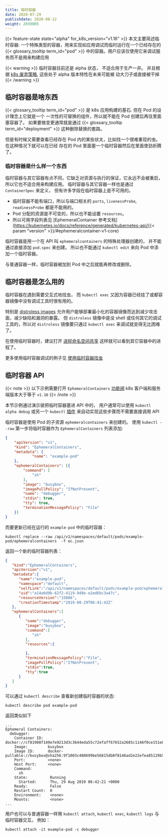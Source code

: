 ```yaml
---
title: 临时容器
date: 2020-07-29
publishdate: 2020-08-12
weight: 2030005
---
```

<!--
---
reviewers:
- verb
- yujuhong
title: Ephemeral Containers
content_type: concept
weight: 80
---
 -->
<!-- overview -->
<!--
{{< feature-state state="alpha" for_k8s_version="v1.16" >}}

This page provides an overview of ephemeral containers: a special type of container
that runs temporarily in an existing {{< glossary_tooltip term_id="pod" >}} to
accomplish user-initiated actions such as troubleshooting. You use ephemeral
containers to inspect services rather than to build applications.

{{< warning >}}
Ephemeral containers are in early alpha state and are not suitable for production
clusters. In accordance with the [Kubernetes Deprecation Policy](
/docs/reference/using-api/deprecation-policy/), this alpha feature could change
significantly in the future or be removed entirely.
{{< /warning >}}

 -->
{{< feature-state state="alpha" for_k8s_version="v1.16" >}}
本文主要简述临时容器: 一个特殊类型的容器，用来实现如应用调试而临时运行在一个已经存在的 {{< glossary_tooltip term_id="pod" >}}
中的容器。用户应该仅使用它来调试服务而不是用来构建应用

{{< warning >}}
临时容器目前还是 alpha 状态， 不适合用于生产一并。 并且根据 [k8s 废弃策略](
/k8sDocs/reference/using-api/deprecation-policy/), 这些处于 alpha 版本特性在未来可能被
动大刀子或直接被干掉
{{< /warning >}}
<!-- body -->
<!--  
## Understanding ephemeral containers

{{< glossary_tooltip text="Pods" term_id="pod" >}} are the fundamental building
block of Kubernetes applications. Since Pods are intended to be disposable and
replaceable, you cannot add a container to a Pod once it has been created.
Instead, you usually delete and replace Pods in a controlled fashion using
{{< glossary_tooltip text="deployments" term_id="deployment" >}}.

Sometimes it's necessary to inspect the state of an existing Pod, however, for
example to troubleshoot a hard-to-reproduce bug. In these cases you can run
an ephemeral container in an existing Pod to inspect its state and run
arbitrary commands.
-->
## 临时容器是啥东西

{{< glossary_tooltip term_id="pod" >}} 是 k8s 应用构建的基石. 但在 Pod 的设计理念上它就是一个
一次性的可替换的组件，所以就不能在 Pod 创建后再往里面塞容器了。 如果要做变更通常就是通过
{{< glossary_tooltip term_id="deployment" >}} 这种删除替换的套路。

但是有时候又需要查看已经存在 Pod 内的某些状太，比如找一个很难重现的虫。 在这种情况下就可以在已经
存在的 Pod 里面塞一个临时容器然后在里面使劲折腾了。
<!--
### What is an ephemeral container?

Ephemeral containers differ from other containers in that they lack guarantees
for resources or execution, and they will never be automatically restarted, so
they are not appropriate for building applications.  Ephemeral containers are
described using the same `ContainerSpec` as regular containers, but many fields
are incompatible and disallowed for ephemeral containers.

- Ephemeral containers may not have ports, so fields such as `ports`,
  `livenessProbe`, `readinessProbe` are disallowed.
- Pod resource allocations are immutable, so setting `resources` is disallowed.
- For a complete list of allowed fields, see the [EphemeralContainer reference
  documentation](/docs/reference/generated/kubernetes-api/{{< param "version" >}}/#ephemeralcontainer-v1-core).

Ephemeral containers are created using a special `ephemeralcontainers` handler
in the API rather than by adding them directly to `pod.spec`, so it's not
possible to add an ephemeral container using `kubectl edit`.

Like regular containers, you may not change or remove an ephemeral container
after you have added it to a Pod.
 -->
### 临时容器是什么样一个东西

临时容器与其它容器有点不同，它缺乏对资源与执行的保证，它永远不会被重启，所以它也不适合用来构建应用。
临时容器与其它容器一样也是通过 `ContainerSpec` 来定义， 但有许多字段在临时容器上是不可用的。

- 临时容器不能有端口，所以与端口相关的 `ports`, `livenessProbe`, `readinessProbe` 都是不能用的。
- Pod 分配的资源是不可变的，所以也不能设置 `resources`。
- 所以可用字段列表见 [EphemeralContainer 参考文档](https://kubernetes.io/docs/reference/generated/kubernetes-api/{{< param "version" >}}/#ephemeralcontainer-v1-core)

临时容器是用一个在 API 叫 `ephemeralcontainers` 的特殊处理器创建的， 并不能通过直接添加 `pod.spec` 来创建。
所以也不能通过 `kubectl edit` 来向 Pod 中添加一个临时容器。

与普通容器一样，临时容器被加到 Pod 中之后就能再修改或删除。
<!--
## Uses for ephemeral containers

Ephemeral containers are useful for interactive troubleshooting when `kubectl
exec` is insufficient because a container has crashed or a container image
doesn't include debugging utilities.

In particular, [distroless images](https://github.com/GoogleContainerTools/distroless)
enable you to deploy minimal container images that reduce attack surface
and exposure to bugs and vulnerabilities. Since distroless images do not include a
shell or any debugging utilities, it's difficult to troubleshoot distroless
images using `kubectl exec` alone.

When using ephemeral containers, it's helpful to enable [process namespace sharing](/docs/tasks/configure-pod-container/share-process-namespace/) so
you can view processes in other containers.

See [Debugging with Ephemeral Debug Container](/docs/tasks/debug-application-cluster/debug-running-pod/#debugging-with-ephemeral-debug-container)
for examples of troubleshooting using ephemeral containers.
 -->
## 临时容器是怎么用的

临时容器在遇到需要交互式地找虫， 而 `kubectl exec` 又因为容器已经挂了或都容器镜像中没有调试工具时很有用的。

特别是 [distroless images](https://github.com/GoogleContainerTools/distroless)
允许用户能够部署最小化的容器镜像而达到减少攻击面，减少缺陷和漏洞的暴露。 但 `distroless` 镜像中是没
shell 或任何其它的调试工具的，所以对 `distroless` 镜像要只通过 `kubectl exec` 来调试就变得无比困难了。

在使用临时容器时，建议打开 [进程命名空间共享](/k8sDocs/tasks/configure-pod-container/share-process-namespace/)
这样就可以看到其它容器中的进程了。

更多使用临时容器调试的例子见 [使用临时容器找虫](/k8sDocs/tasks/debug-application-cluster/debug-running-pod/#debugging-with-ephemeral-debug-container)
<!--
## Ephemeral containers API

{{< note >}}
The examples in this section require the `EphemeralContainers` [feature
gate](/docs/reference/command-line-tools-reference/feature-gates/) to be
enabled, and Kubernetes client and server version v1.16 or later.
{{< /note >}}

The examples in this section demonstrate how ephemeral containers appear in
the API. You would normally use `kubectl alpha debug` or another `kubectl`
[plugin](/docs/tasks/extend-kubectl/kubectl-plugins/) to automate these steps
rather than invoking the API directly.

Ephemeral containers are created using the `ephemeralcontainers` subresource
of Pod, which can be demonstrated using `kubectl --raw`. First describe
the ephemeral container to add as an `EphemeralContainers` list:

```json
{
    "apiVersion": "v1",
    "kind": "EphemeralContainers",
    "metadata": {
            "name": "example-pod"
    },
    "ephemeralContainers": [{
        "command": [
            "sh"
        ],
        "image": "busybox",
        "imagePullPolicy": "IfNotPresent",
        "name": "debugger",
        "stdin": true,
        "tty": true,
        "terminationMessagePolicy": "File"
    }]
}
```

To update the ephemeral containers of the already running `example-pod`:

```shell
kubectl replace --raw /api/v1/namespaces/default/pods/example-pod/ephemeralcontainers  -f ec.json
```

This will return the new list of ephemeral containers:

```json
{
   "kind":"EphemeralContainers",
   "apiVersion":"v1",
   "metadata":{
      "name":"example-pod",
      "namespace":"default",
      "selfLink":"/api/v1/namespaces/default/pods/example-pod/ephemeralcontainers",
      "uid":"a14a6d9b-62f2-4119-9d8e-e2ed6bc3a47c",
      "resourceVersion":"15886",
      "creationTimestamp":"2019-08-29T06:41:42Z"
   },
   "ephemeralContainers":[
      {
         "name":"debugger",
         "image":"busybox",
         "command":[
            "sh"
         ],
         "resources":{

         },
         "terminationMessagePolicy":"File",
         "imagePullPolicy":"IfNotPresent",
         "stdin":true,
         "tty":true
      }
   ]
}
```

You can view the state of the newly created ephemeral container using `kubectl describe`:

```shell
kubectl describe pod example-pod
```

```
...
Ephemeral Containers:
  debugger:
    Container ID:  docker://cf81908f149e7e9213d3c3644eda55c72efaff67652a2685c1146f0ce151e80f
    Image:         busybox
    Image ID:      docker-pullable://busybox@sha256:9f1003c480699be56815db0f8146ad2e22efea85129b5b5983d0e0fb52d9ab70
    Port:          <none>
    Host Port:     <none>
    Command:
      sh
    State:          Running
      Started:      Thu, 29 Aug 2019 06:42:21 +0000
    Ready:          False
    Restart Count:  0
    Environment:    <none>
    Mounts:         <none>
...
```

You can interact with the new ephemeral container in the same way as other
containers using `kubectl attach`, `kubectl exec`, and `kubectl logs`, for
example:

```shell
kubectl attach -it example-pod -c debugger
```
 -->
## 临时容器 API

{{< note >}}
以下示例需要打开 `EphemeralContainers` [功能阀](/k8sDocs/reference/command-line-tools-reference/feature-gates/)
k8s 客户端和服务端版本大于等于 `v1.16`
{{< /note >}}

本节示例通过演示彼把临时容器塞进 API 中的， 用户通常可以使用 `kubectl alpha debug`
或另一个 `kubectl` [插件](/k8sDocs/tasks/extend-kubectl/kubectl-plugins/) 来自动实现这些步骤而不需要直接调用 API

临时容器是使用 Pod 的子资源 `ephemeralcontainers` 来创建的。 使用 `kubectl --raw`
第一步将临时容器作为 `EphemeralContainers` 列表添加:

```json
{
    "apiVersion": "v1",
    "kind": "EphemeralContainers",
    "metadata": {
            "name": "example-pod"
    },
    "ephemeralContainers": [{
        "command": [
            "sh"
        ],
        "image": "busybox",
        "imagePullPolicy": "IfNotPresent",
        "name": "debugger",
        "stdin": true,
        "tty": true,
        "terminationMessagePolicy": "File"
    }]
}
```

而要更新已经在运行的 `example-pod` 中的临时容器：

```shell
kubectl replace --raw /api/v1/namespaces/default/pods/example-pod/ephemeralcontainers  -f ec.json
```

返回一个新的临时容器列表：

```json
{
   "kind":"EphemeralContainers",
   "apiVersion":"v1",
   "metadata":{
      "name":"example-pod",
      "namespace":"default",
      "selfLink":"/api/v1/namespaces/default/pods/example-pod/ephemeralcontainers",
      "uid":"a14a6d9b-62f2-4119-9d8e-e2ed6bc3a47c",
      "resourceVersion":"15886",
      "creationTimestamp":"2019-08-29T06:41:42Z"
   },
   "ephemeralContainers":[
      {
         "name":"debugger",
         "image":"busybox",
         "command":[
            "sh"
         ],
         "resources":{

         },
         "terminationMessagePolicy":"File",
         "imagePullPolicy":"IfNotPresent",
         "stdin":true,
         "tty":true
      }
   ]
}
```
可以通过 `kubectl describe` 查看新创建临时容器的状态:

```shell
kubectl describe pod example-pod
```

返回类似如下

```
...
Ephemeral Containers:
  debugger:
    Container ID:  docker://cf81908f149e7e9213d3c3644eda55c72efaff67652a2685c1146f0ce151e80f
    Image:         busybox
    Image ID:      docker-pullable://busybox@sha256:9f1003c480699be56815db0f8146ad2e22efea85129b5b5983d0e0fb52d9ab70
    Port:          <none>
    Host Port:     <none>
    Command:
      sh
    State:          Running
      Started:      Thu, 29 Aug 2019 06:42:21 +0000
    Ready:          False
    Restart Count:  0
    Environment:    <none>
    Mounts:         <none>
...
```

用户也可以与普通容器一样用 `kubectl attach`, `kubectl exec`, `kubectl logs` 与临时容器交互。
例如：

```shell
kubectl attach -it example-pod -c debugger
```
